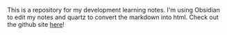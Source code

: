 This is a repository for my development learning notes. 
I'm using Obsidian to edit my notes and quartz to convert the markdown into html. 
Check out the github site [here](https://megshinagawa.github.io/megs-dev-notes/)!